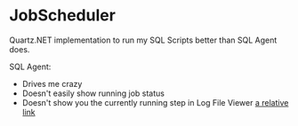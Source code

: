 # JobScheduler
Quartz.NET implementation to run my SQL Scripts better than SQL Agent does.

SQL Agent:
- Drives me crazy
- Doesn't easily show running job status
- Doesn't show you the currently running step in Log File Viewer
    [a relative link](\Images\Documentation\SQLAgentJobLogNoCurrentStep.png)
